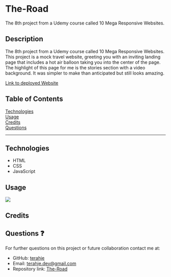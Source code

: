 # The-Road

The 8th project from a Udemy course called 10 Mega Responsive Websites.

## Description

The 8th project from a Udemy course called 10 Mega Responsive Websites. This project is a mock travel website, greeting you with an inviting landing page that includes a hot air balloon taking you into the center of the page. The highlight of this page for me is the stories section with a video background. It was simpler to make than anticipated but still looks amazing.

[Link to deployed Website](https://terahje.github.io/The-Road/)

## Table of Contents

[Technologies](#technologies)<br>
[Usage](#usage)<br>
[Credits](#credits)<br>
[Questions](#questions)<br>

---

## Technologies

- HTML
- CSS
- JavaScript

## Usage

![](/images/screencast.gif)

## Credits

## Questions :question:

For further questions on this project or future collaboration contact me at:<br>

- GitHub: [terahje](https://github.com/terahje)
- Email: terahje.dev@gmail.com
- Repository link: [The-Road](https://github.com/terahje/The-Road)

